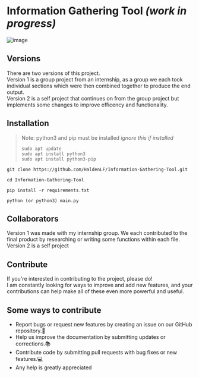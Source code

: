 # Information Gathering Tool _(work in progress)_

![image](https://github.com/HaldenLF/Information-Gathering-Tool/assets/165461117/64ef5afe-dc3b-4d91-a9cd-7e67a1a2260c)

## Versions
There are two versions of this project.<br />
Version 1 is a group project from an internship, as a group we each took individual sections which were then combined together to produce the end output.<br />
Version 2 is a self project that continues on from the group project but implements some changes to improve efficency and functionality. <br />

## Installation
> Note: python3 and pip must be installed _ignore this if installed_
> ```
> sudo apt update
> sudo apt install python3
> sudo apt install python3-pip
> ```
 ```
 git clone https://github.com/HaldenLF/Information-Gathering-Tool.git
 ```
```
cd Information-Gathering-Tool
```
```
pip install -r requirements.txt
```
```
python (or python3) main.py
```

## Collaborators
Version 1 was made with my internship group. We each contributed to the final product by researching or writing some functions within each file.<br />
Version 2 is a self project<br />

## Contribute
If you're interested in contributing to the project, please do! <br />
I am constantly looking for ways to improve and add new features, and your contributions can help make all of these even more powerful and useful.<br />

## Some ways to contribute
* Report bugs or request new features by creating an issue on our GitHub repository.🐛
* Help us improve the documentation by submitting updates or corrections.📚
* Contribute code by submitting pull requests with bug fixes or new features.💻
* Any help is greatly appreciated